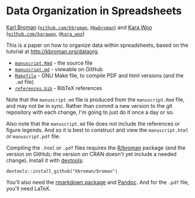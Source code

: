 # Data Organization in Spreadsheets

[Karl Broman](http://kbroman.org)
([`github.com/kbroman`](https://github.com/kbroman),
[`@kwbroman`](https://twitter.com/kwbroman)) and
[Kara Woo](http://karawoo.com)
([`github.com/karawoo`](https://github.com/karawoo),
[`@kara_woo`](https://twitter.com/kara_woo))

This is a paper on how to organize data within spreadsheets, based on the
tutorial at <http://kbroman.org/dataorg>.

- [`manuscript.Rmd`](manuscript.Rmd) - the source file
- [`manuscript.md`](manuscript.md) - viewable on GitHub
- [`Makefile`](Makefile) - GNU Make file, to compile PDF and html
  versions (and the `.md` file)
- [`references.bib`](references.bib) - BibTeX references

Note that the `manuscript.md` file is produced from the
`manuscript.Rmd` file, and may not be in sync. Rather than commit a
new version to the git repository with each change, I'm going to just
do it once a day or so.

Also note that the `manuscript.md` file does not include the
references or figure legends. And so it is best to construct and view
the `manuscript.html` or `manuscript.pdf` file.

Compiling the `.html` or `.pdf` files requires the
[R/broman](https://github.com/kbroman/broman) package (and the version
on GitHub; the version on CRAN doesn't yet include a needed change).
Install it with [devtools](https://github.com/hadley/devtools):

    devtools::install_github("kbroman/broman")

You'll also need the
[rmarkdown package](https://github.com/rstudio/rmarkdown) and
[Pandoc](https://pandoc.org). And for the `.pdf` file, you'll need
LaTeX.

